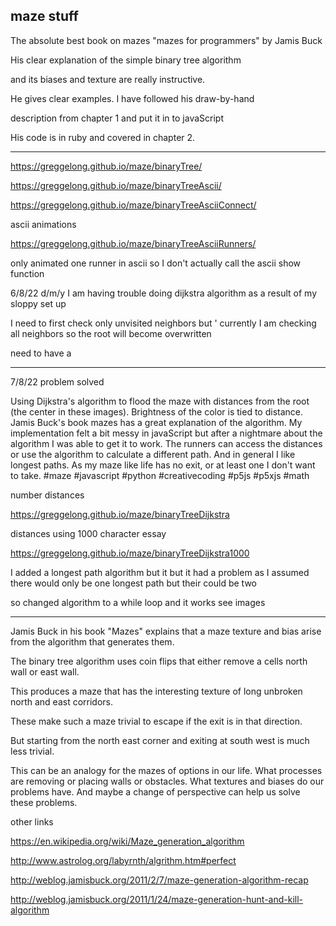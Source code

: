 ## maze stuff


The absolute best book on mazes 
"mazes for programmers" by Jamis Buck

His clear explanation of the simple binary tree algorithm

and its biases and texture are really instructive.

He gives clear examples. I have followed his draw-by-hand

description from chapter 1 and put it in to javaScript

His code is in ruby and covered in chapter 2.

-----------

https://greggelong.github.io/maze/binaryTree/

https://greggelong.github.io/maze/binaryTreeAscii/

https://greggelong.github.io/maze/binaryTreeAsciiConnect/


ascii animations 

https://greggelong.github.io/maze/binaryTreeAsciiRunners/

only animated one runner in ascii so I don't actually call the ascii show function

6/8/22  d/m/y
I am having trouble doing dijkstra algorithm as a result of my sloppy set up

I need to first check only unvisited neighbors but
'
currently I am checking all neighbors so the root will become overwritten 

need to have a 

--- 
7/8/22 problem solved

Using Dijkstra's algorithm to flood the maze with distances from the root (the center in these images). Brightness of the color is tied to distance. Jamis Buck's book mazes has a great explanation of the algorithm. My implementation felt a bit messy in javaScript but after a nightmare about the algorithm I was able to get it to work. The runners can access the distances or use the algorithm to calculate a different path. And in general I like longest paths. As my maze like life has no exit, or at least one I don't want to take. #maze #javascript #python #creativecoding #p5js #p5xjs #math 

number distances 

https://greggelong.github.io/maze/binaryTreeDijkstra


distances using 1000 character essay

https://greggelong.github.io/maze/binaryTreeDijkstra1000


I added a longest path algorithm but it but it had a problem as I assumed there would only be one longest path but their could be two

so changed algorithm to a while loop and it works see images

-------

Jamis Buck in his book "Mazes" explains that a maze texture and bias arise from the algorithm that generates them. 

The binary tree algorithm uses coin flips that either remove a cells north wall or east wall.

This produces a maze that has the interesting texture of long unbroken north and east corridors. 

These make such a maze trivial to escape if the exit is in that direction. 

But starting from the north east corner and exiting at south west is much less trivial.

This can be an analogy for the mazes of options in our life.  What processes are removing or placing walls or obstacles.  What textures and biases do our problems have. And maybe a change of perspective can help us solve these problems.






other links


https://en.wikipedia.org/wiki/Maze_generation_algorithm

http://www.astrolog.org/labyrnth/algrithm.htm#perfect


http://weblog.jamisbuck.org/2011/2/7/maze-generation-algorithm-recap


http://weblog.jamisbuck.org/2011/1/24/maze-generation-hunt-and-kill-algorithm